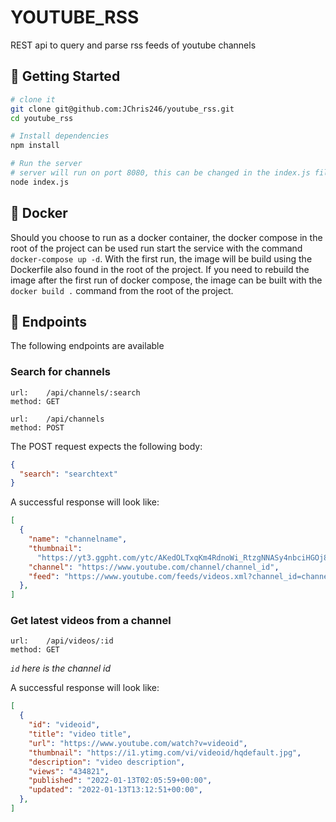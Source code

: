 # YOUTUBE_RSS
REST api to query and parse rss feeds of youtube channels

## 📝 Getting Started

```bash
# clone it
git clone git@github.com:JChris246/youtube_rss.git
cd youtube_rss

# Install dependencies
npm install

# Run the server
# server will run on port 8080, this can be changed in the index.js file
node index.js 
```

## 🐋 Docker 

Should you choose to run as a docker container, the docker compose in the root of the project can be used run start the service with the command `docker-compose up -d`. With the first run, the image will be build using the Dockerfile also found in the root of the project. If you need to rebuild the image after the first run of docker compose, the image can be built with the `docker build .` command from the root of the project.

## 🚀 Endpoints
The following endpoints are available

### Search for channels
```
url:    /api/channels/:search
method: GET
```

```
url:    /api/channels
method: POST
```

The POST request expects the following body:
```json
{
  "search": "searchtext"
}
```

A successful response will look like:
```json
[
  {
    "name": "channelname",
    "thumbnail":
      "https://yt3.ggpht.com/ytc/AKedOLTxqKm4RdnoWi_RtzgNNASy4nbciHGOj8QReqcOQ=s900-c-k-c0x00ffffff-no-rj",
    "channel": "https://www.youtube.com/channel/channel_id",
    "feed": "https://www.youtube.com/feeds/videos.xml?channel_id=channel_id",
  },
]
```

### Get latest videos from a channel
```
url:    /api/videos/:id
method: GET
```

*`id` here is the channel id*

A successful response will look like:

```json
[
  {
    "id": "videoid",
    "title": "video title",
    "url": "https://www.youtube.com/watch?v=videoid",
    "thumbnail": "https://i1.ytimg.com/vi/videoid/hqdefault.jpg",
    "description": "video description",
    "views": "434821",
    "published": "2022-01-13T02:05:59+00:00",
    "updated": "2022-01-13T13:12:51+00:00",
  },
]
```
